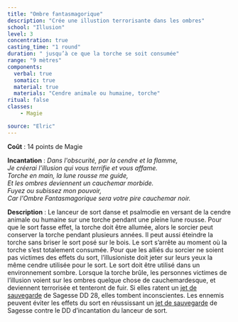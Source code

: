 ```yaml
---
title: "Ombre fantasmagorique"
description: "Crée une illustion terrorisante dans les ombres"
school: "Illusion"
level: 3
concentration: true
casting_time: "1 round"
duration: " jusqu’à ce que la torche se soit consumée"
range: "9 mètres"
components:
  verbal: true
  somatic: true
  material: true
  materials: "Cendre animale ou humaine, torche"
ritual: false
classes:
    - Magie

source: "Elric"
---
```

**Coût** : 14 points de Magie  

**Incantation** : *Dans l'obscurité, par la cendre et la flamme,*   
*Je créerai l'illusion qui vous terrifie et vous affame.*    
*Torche en main, la lune rousse me guide,*   
*Et les ombres deviennent un cauchemar morbide.*    
*Fuyez ou subissez mon pouvoir,*    
*Car l'Ombre Fantasmagorique sera votre pire cauchemar noir.*   

**Description** : Le lanceur de sort danse et psalmodie en versant de la cendre animale ou humaine sur une torche pendant une pleine lune rousse. Pour que le sort fasse effet, la torche doit être allumée, alors le sorcier peut conserver la torche pendant plusieurs années. Il peut aussi éteindre la torche sans briser le sort posé sur le bois. Le sort s’arrête au moment où la torche s’est totalement consumée. Pour que les alliés du sorcier ne soient pas victimes des effets du sort, l’illusioniste doit jeter sur leurs yeux la même cendre utilisée pour le sort. Le sort doit être utilisé dans un environnement sombre. Lorsque la torche brûle, les personnes victimes de l’illusion voient sur les ombres quelque chose de cauchemardesque, et deviennent terrorisée et tenteront de fuir. Si elles ratent un [jet de sauvegarde](/utiliser-les-caracteristiques/#jets-de-sauvegarde) de Sagesse DD 28, elles tombent inconscientes. Les ennemis peuvent éviter les effets du sort en réussissant un [jet de sauvegarde](/utiliser-les-caracteristiques/#jets-de-sauvegarde) de Sagesse contre le DD d’incantation du lanceur de sort.   
